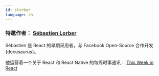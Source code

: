 ```yaml
---
id: slorber
language: zh
---
```


### 特邀作者： [Sébastien Lorber](https://sebastienlorber.com)

Sébastien 是 React 的早期采用者，与 Facebook Open-Source 合作开发{docusaurus}。

他运营着一个关于 React 和 React Native 的每周时事通讯： [This Week in React](https://thisweekinreact.com)
